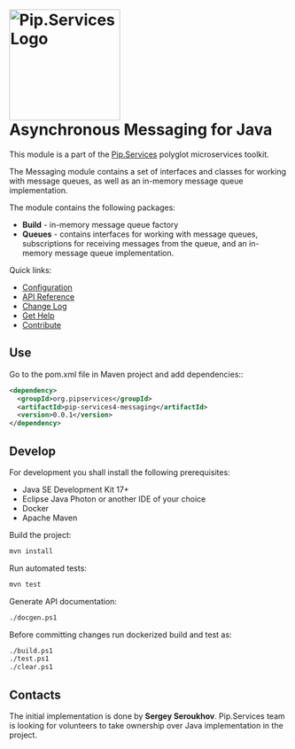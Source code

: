 # <img src="https://uploads-ssl.webflow.com/5ea5d3315186cf5ec60c3ee4/5edf1c94ce4c859f2b188094_logo.svg" alt="Pip.Services Logo" width="200"> <br/> Asynchronous Messaging for Java

This module is a part of the [Pip.Services](http://pipservices.org) polyglot microservices toolkit.

The Messaging module contains a set of interfaces and classes for working with message queues, as well as an in-memory message queue implementation. 

The module contains the following packages:

- **Build** - in-memory message queue factory
- **Queues** - contains interfaces for working with message queues, subscriptions for receiving messages from the queue, and an in-memory message queue implementation.

<a name="links"></a> Quick links:

* [Configuration](http://docs.pipservices.org/toolkit/getting_started/configurations/)
* [API Reference](https://pip-services4-java.github.io/pip-services4-messaging-java/)
* [Change Log](CHANGELOG.md)
* [Get Help](http://docs.pipservices.org/get_help/)
* [Contribute](http://docs.pipservices.org/contribute/)

## Use

Go to the pom.xml file in Maven project and add dependencies::
```xml
<dependency>
  <groupId>org.pipservices</groupId>
  <artifactId>pip-services4-messaging</artifactId>
  <version>0.0.1</version>
</dependency>
```

## Develop

For development you shall install the following prerequisites:
* Java SE Development Kit 17+
* Eclipse Java Photon or another IDE of your choice
* Docker
* Apache Maven

Build the project:
```bash
mvn install
```

Run automated tests:
```bash
mvn test
```

Generate API documentation:
```bash
./docgen.ps1
```

Before committing changes run dockerized build and test as:
```bash
./build.ps1
./test.ps1
./clear.ps1
```

## Contacts

The initial implementation is done by **Sergey Seroukhov**. Pip.Services team is looking for volunteers to 
take ownership over Java implementation in the project.
